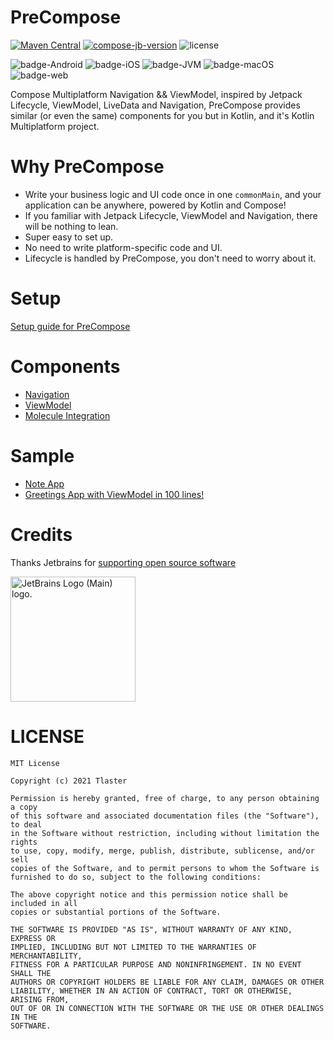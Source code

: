 # PreCompose
[![Maven Central](https://maven-badges.herokuapp.com/maven-central/moe.tlaster/precompose/badge.svg)](https://maven-badges.herokuapp.com/maven-central/moe.tlaster/precompose)
[![compose-jb-version](https://img.shields.io/badge/compose--jb-1.2.0--alpha01--dev748-blue)](https://github.com/JetBrains/compose-jb)
![license](https://img.shields.io/github/license/Tlaster/PreCompose)

![badge-Android](https://img.shields.io/badge/Platform-Android-brightgreen)
![badge-iOS](https://img.shields.io/badge/Platform-iOS-lightgray)
![badge-JVM](https://img.shields.io/badge/Platform-JVM-orange)
![badge-macOS](https://img.shields.io/badge/Platform-macOS-purple)
![badge-web](https://img.shields.io/badge/Platform-Web-blue)

Compose Multiplatform Navigation && ViewModel, inspired by Jetpack Lifecycle, ViewModel, LiveData and Navigation, PreCompose provides similar (or even the same) components for you but in Kotlin, and it's Kotlin Multiplatform project.

# Why PreCompose
 - Write your business logic and UI code once in one `commonMain`, and your application can be anywhere, powered by Kotlin and Compose!
 - If you familiar with Jetpack Lifecycle, ViewModel and Navigation, there will be nothing to lean.
 - Super easy to set up.
 - No need to write platform-specific code and UI.
 - Lifecycle is handled by PreCompose, you don't need to worry about it.

# Setup
[Setup guide for PreCompose](/docs/setup.md)

# Components
 - [Navigation](/docs/component/navigation.md)
 - [ViewModel](/docs/component/view_model.md)
 - [Molecule Integration](/docs/component/molecule.md)

# Sample
 - [Note App](/docs/sample.md#note-app)
 - [Greetings App with ViewModel in 100 lines!](/docs/sample.md#greetings-app-with-viewmodel-in-100-lines)

# Credits

Thanks Jetbrains for [supporting open source software](https://www.jetbrains.com/community/opensource/#support)

<a href="https://www.jetbrains.com/community/opensource/#support">
  <img src="https://resources.jetbrains.com/storage/products/company/brand/logos/jb_beam.png" alt="JetBrains Logo (Main) logo." width="200" />
</a>

# LICENSE
```
MIT License

Copyright (c) 2021 Tlaster

Permission is hereby granted, free of charge, to any person obtaining a copy
of this software and associated documentation files (the "Software"), to deal
in the Software without restriction, including without limitation the rights
to use, copy, modify, merge, publish, distribute, sublicense, and/or sell
copies of the Software, and to permit persons to whom the Software is
furnished to do so, subject to the following conditions:

The above copyright notice and this permission notice shall be included in all
copies or substantial portions of the Software.

THE SOFTWARE IS PROVIDED "AS IS", WITHOUT WARRANTY OF ANY KIND, EXPRESS OR
IMPLIED, INCLUDING BUT NOT LIMITED TO THE WARRANTIES OF MERCHANTABILITY,
FITNESS FOR A PARTICULAR PURPOSE AND NONINFRINGEMENT. IN NO EVENT SHALL THE
AUTHORS OR COPYRIGHT HOLDERS BE LIABLE FOR ANY CLAIM, DAMAGES OR OTHER
LIABILITY, WHETHER IN AN ACTION OF CONTRACT, TORT OR OTHERWISE, ARISING FROM,
OUT OF OR IN CONNECTION WITH THE SOFTWARE OR THE USE OR OTHER DEALINGS IN THE
SOFTWARE.
```
